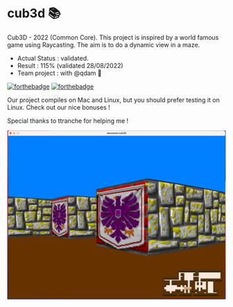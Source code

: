 # cub3d 📚
Cub3D - 2022 (Common Core).
This project is inspired by a world famous game using Raycasting. The aim is to do a dynamic view in a maze.

- Actual Status : validated.
- Result        : 115% (validated 28/08/2022)
- Team project  : with @qdam 💯

[![forthebadge](https://forthebadge.com/images/badges/made-with-c.svg)](https://forthebadge.com)
[![forthebadge](https://forthebadge.com/images/badges/built-with-love.svg)](https://forthebadge.com)

Our project compiles on Mac and Linux, but you should prefer testing it on Linux. 
Check out our nice bonuses !

Special thanks to ttranche for helping me !

![Alt text](/cub3d.png?raw=true "cub3D")
